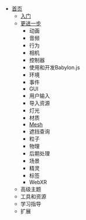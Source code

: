 * [首页](../)
    * [入门](../入门/)
    * [更进一步](./)
        * 动画
        * 音频
        * 行为
        * 相机
        * 控制器
        * 使用和开发Babylon.js
        * 环境
        * 事件
        * GUI
        * 用户输入
        * 导入资源
        * 灯光
        * 材质
        * [Mesh](./Mesh/)
        * 遮挡查询
        * 粒子
        * 物理
        * 后期处理
        * 场景
        * 精灵
        * 标签
        * WebXR
    * 高级主题
    * 工具和资源
    * 学习指导
    * 扩展